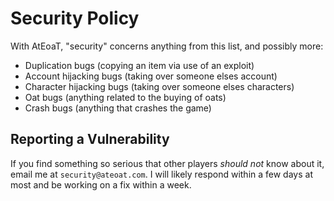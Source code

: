 # Security Policy

With AtEoaT, "security" concerns anything from this list, and possibly more:

- Duplication bugs (copying an item via use of an exploit)
- Account hijacking bugs (taking over someone elses account)
- Character hijacking bugs (taking over someone elses characters)
- Oat bugs (anything related to the buying of oats)
- Crash bugs (anything that crashes the game)

## Reporting a Vulnerability

If you find something so serious that other players _should not_ know about it, email me at `security@ateoat.com`. I will likely respond within a few days at most and be working on a fix within a week.
